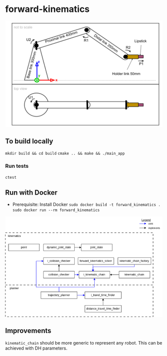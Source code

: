 # forward-kinematics

![Diagram](./images/diagram.png)

## To build locally

`mkdir build && cd build`
`cmake .. && make && ./main_app`

### Run tests
`ctest`

## Run with Docker
- Prerequisite: Install Docker
`sudo docker build -t forward_kinematics .`
`sudo docker run --rm forward_kinematics`

![Components Diagram](./images/components_diagram.png)

## Improvements

`kinematic_chain` should be more generic to represent any robot. This can be achieved with DH parameters.
